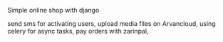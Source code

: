 Simple online shop with django

send sms for activating users, 
upload media files on Arvancloud, 
using celery for async tasks, 
pay orders with zarinpal, 


